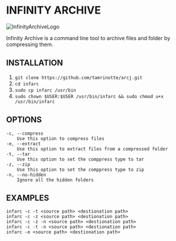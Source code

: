 # INFINITY ARCHIVE
![InfinityArchiveLogo](https://cdn.pixabay.com/photo/2016/10/25/18/18/book-1769625_960_720.png)

Infinity Archive is a command line tool to archive files and folder by compressing them.

## INSTALLATION
1) ```git clone https://github.com/tamrinotte/arcj.git```
2) ```cd infarc```
3) ```sudo cp infarc /usr/bin```
4) ```sudo chown $USER:$USER /usr/bin/infarc && sudo chmod u+x /usr/bin/infarc```

## OPTIONS 
	-c, --compress
		Use this option to compress files
	-e, --extract
		Use this option to extract files from a compressed folder
	-t, --tar
		Use this option to set the comppress type to tar
	-z, --zip
		Use this option to set the comppress type to zip
	-n, --no-hidden
		Ignore all the hidden folders
		
## EXAMPLES
	infarc -c -t <source path> <destionation path>
	infarc -c -z <source path> <destionation path>
	infarc -c -z -n <source path> <destionation path>
	infarc -c -t -n <source path> <destionation path>
	infarc -e <source path> <destionation path>
